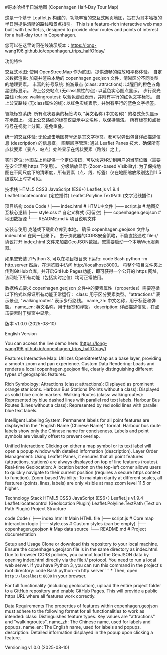 #哥本哈根半日游地图 (Copenhagen Half-Day Tour Map)

这是一个基于 Leaflet.js 构建的、功能丰富的交互式网页地图，旨在为哥本哈根的半日游提供清晰的路线和景点指引。
This is a feature-rich interactive web map built with Leaflet.js, designed to provide clear routes and points of interest for a half-day tour in Copenhagen.



您可以在这里访问在线演示版本：https://long-wang196.github.io/copenhagen_trips_halfOfday/

功能特性

交互式地图: 使用 OpenStreetMap 作为底图，提供流畅的缩放和平移体验。
自定义数据渲染: 加载并渲染本地的 copenhagen.geojson 文件，清晰区分不同类型的地理要素。
丰富的符号系统:
旅游景点 (class: attractions): 以醒目的橙色五角星图标显示。
海上公交站点 (无class属性的点): 以蓝色实心圆点显示。
步行观光路线 (class: walkingroutes): 以蓝色虚线表示，并附有平行的红色文字标签。
海上公交路线 (无class属性的线): 以红色实线表示，并附有平行的蓝色文字标签。

智能标签系统:
所有点状要素的标签均以 "英文名称 (中文名称)" 的格式永久显示在地图上。
海上公交路线的标签仅显示中文名称，以保持简洁。
所有标签和点状符号在视觉上分离，避免重叠。

统一的交互体验: 无论点击地图符号还是其文字标签，都可以弹出包含详细描述信息 (description) 的信息框。
图层顺序管理: 通过 Leaflet Panes 技术，确保所有点状要素（景点、站点）始终显示在线状要素（路线）之上。

实时定位: 地图左上角提供一个定位按钮，可以快速移动到用户的当前位置（需要在安全环境 https 下使用）。
分级缩放显示 (Zoom-based Visibility): 为了保持地图在不同尺度下的清晰度，所有要素（点、线、标签）仅在地图缩放级别达到11.5级或以上时才可见。

技术栈
HTML5
CSS3
JavaScript (ES6+)
Leaflet.js v1.9.4
Leaflet.locatecontrol (定位插件)
Leaflet.Polyline.TextPath (文字沿线插件)

项目结构
code
Code
/
├── index.html          # HTML主文件
├── script.js           # 地图交互核心逻辑
├── style.css           # 自定义样式 (可留空)
├── copenhagen.geojson  # 地图数据源
└── README.md           # 项目说明文件

安装与使用
克隆或下载此仓库到本地。
确保 copenhagen.geojson 文件与 index.html 在同一目录下。
由于浏览器的CORS安全策略，不能直接通过 file:// 协议打开 index.html 文件来加载GeoJSON数据。您需要启动一个本地Web服务器。

如果您安装了Python 3, 可以在项目根目录下运行:
code
Bash
python -m http.server
然后，在浏览器中访问 http://localhost:8000。
将整个项目文件夹上传到GitHub仓库，并开启GitHub Pages功能，即可获得一个公开的 https 网址，该网址下所有功能（包括实时定位）均可正常使用。

数据格式要求
copenhagen.geojson 文件中的要素属性（properties）需要遵循以下格式以保证所有功能正常运行：
class: 用于区分要素类型。"attractions" 表示景点, "walkingroutes" 表示步行路线。
name_zh: 中文名称，用于标签和弹窗。
name_en: 英文名称，用于标签和弹窗。
description: 详细描述信息，在点击要素时于弹窗中显示。

版本
v1.0.0 (2025-08-10)

English Version

You can access the live demo here:
(https://long-wang196.github.io/copenhagen_trips_halfOfday/)

Features
Interactive Map: Utilizes OpenStreetMap as a base layer, providing a smooth zoom and pan experience.
Custom Data Rendering: Loads and renders a local copenhagen.geojson file, clearly distinguishing different types of geographic features.

Rich Symbology:
Attractions (class: attractions): Displayed as prominent orange star icons.
Harbour Bus Stations (Points without a class): Displayed as solid blue circle markers.
Walking Routes (class: walkingroutes): Represented by blue dashed lines with parallel red text labels.
Harbour Bus Routes (Lines without a class): Represented by red solid lines with parallel blue text labels.

Intelligent Labeling System:
Permanent labels for all point features are displayed in the "English Name (Chinese Name)" format.
Harbour bus route labels show only the Chinese name for conciseness.
Labels and point symbols are visually offset to prevent overlap.

Unified Interaction: Clicking on either a map symbol or its text label will open a popup window with detailed information (description).
Layer Order Management: Using Leaflet Panes, it ensures that all point features (attractions, stations) are always displayed on top of line features (routes).
Real-time Geolocation: A location button on the top-left corner allows users to quickly navigate to their current position (requires a secure https context to function).
Zoom-based Visibility: To maintain clarity at different scales, all features (points, lines, labels) are only visible at map zoom level 11.5 or higher.

Technology Stack
HTML5
CSS3
JavaScript (ES6+)
Leaflet.js v1.9.4
Leaflet.locatecontrol (Geolocation Plugin)
Leaflet.Polyline.TextPath (Text on Path Plugin)
Project Structure

code
Code
/
├── index.html          # Main HTML file
├── script.js           # Core map interaction logic
├── style.css           # Custom styles (can be empty)
├── copenhagen.geojson  # Map data source
└── README.md           # Project documentation

Setup and Usage
Clone or download this repository to your local machine.
Ensure the copenhagen.geojson file is in the same directory as index.html.
Due to browser CORS policies, you cannot load the GeoJSON data by opening index.html directly via the file:// protocol. You need to run a local web server.
If you have Python 3, you can run this command in the project's root directory:
code
Bash
python -m http.server
```    *   Then, open `http://localhost:8000` in your browser.

For full functionality (including geolocation), upload the entire project folder to a GitHub repository and enable GitHub Pages. This will provide a public https URL where all features work correctly.

Data Requirements
The properties of features within copenhagen.geojson must adhere to the following format for all functionalities to work as intended:
class: Distinguishes feature types. Key values are "attractions" and "walkingroutes".
name_zh: The Chinese name, used for labels and popups.
name_en: The English name, used for labels and popups.
description: Detailed information displayed in the popup upon clicking a feature.

Versioning
v1.0.0 (2025-08-10)
